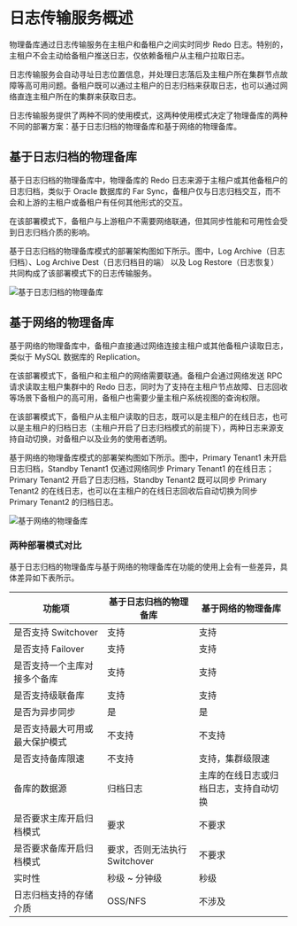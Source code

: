 # 日志传输服务概述

物理备库通过日志传输服务在主租户和备租户之间实时同步 Redo 日志。特别的，主租户不会主动给备租户推送日志，仅依赖备租户从主租户拉取日志。

日志传输服务会自动寻址日志位置信息，并处理日志落后及主租户所在集群节点故障等高可用问题。备租户既可以通过主租户的日志归档来获取日志，也可以通过网络直连主租户所在的集群来获取日志。

日志传输服务提供了两种不同的使用模式，这两种使用模式决定了物理备库的两种不同的部署方案：基于日志归档的物理备库和基于网络的物理备库。

## 基于日志归档的物理备库

基于日志归档的物理备库中，物理备库的 Redo 日志来源于主租户或其他备租户的日志归档，类似于 Oracle 数据库的 Far Sync，备租户仅与日志归档交互，而不会和上游的主租户或备租户有任何其他形式的交互。

在该部署模式下，备租户与上游租户不需要网络联通，但其同步性能和可用性会受到日志归档介质的影响。

基于日志归档的物理备库模式的部署架构图如下所示。图中，Log Archive（日志归档）、Log Archive Dest（日志归档目的端） 以及 Log Restore（日志恢复） 共同构成了该部署模式下的日志传输服务。

![基于日志归档的物理备库](https://obbusiness-private.oss-cn-shanghai.aliyuncs.com/doc/img/observer-enterprise/V4.2.1/manage/physical-standby-database-based-on-log-archive.png)

## 基于网络的物理备库

基于网络的物理备库中，备租户直接通过网络连接主租户或其他备租户读取日志，类似于 MySQL 数据库的 Replication。

在该部署模式下，备租户和主租户的网络需要联通。备租户会通过网络发送 RPC 请求读取主租户集群中的 Redo 日志，同时为了支持在主租户节点故障、日志回收等场景下备租户的高可用，备租户也需要少量主租户系统视图的查询权限。

在该部署模式下，备租户从主租户读取的日志，既可以是主租户的在线日志，也可以是主租户的归档日志（主租户开启了日志归档模式的前提下），两种日志来源支持自动切换，对备租户以及业务的使用者透明。

基于网络的物理备库模式的部署架构图如下所示。图中，Primary Tenant1 未开启日志归档，Standby Tenant1 仅通过网络同步 Primary Tenant1 的在线日志；Primary Tenant2 开启了日志归档，Standby Tenant2 既可以同步 Primary Tenant2 的在线日志，也可以在主租户的在线日志回收后自动切换为同步 Primary Tenant2 的归档日志。

![基于网络的物理备库](https://obbusiness-private.oss-cn-shanghai.aliyuncs.com/doc/img/observer-enterprise/V4.2.1/manage/physical-standby-database-based-on-network.png)

### 两种部署模式对比

基于日志归档的物理备库与基于网络的物理备库在功能的使用上会有一些差异，具体差异如下表所示。

|      功能项               |  基于日志归档的物理备库  | 基于网络的物理备库 |
|--------------------------|------------------------|-------------------|
| 是否支持 Switchover       |  支持                  |  支持              |
| 是否支持 Failover         | 支持                   | 支持               |
| 是否支持一个主库对接多个备库  | 支持                 | 支持               |
| 是否支持级联备库           | 支持                   | 支持               |
| 是否为异步同步             | 是                     | 是                 |
| 是否支持最大可用或最大保护模式 | 不支持               | 不支持              |
| 是否支持备库限速            | 不支持                 | 支持，集群级限速    |
| 备库的数据源               | 归档日志                | 主库的在线日志或归档日志，支持自动切换 |
| 是否要求主库开启归档模式    | 要求                    | 不要求             |
| 是否要求备库开启归档模式    | 要求，否则无法执行 Switchover |  不要求       |
| 实时性                    | 秒级 ~ 分钟级            | 秒级               |
| 日志归档支持的存储介质      | OSS/NFS                 | 不涉及             |
